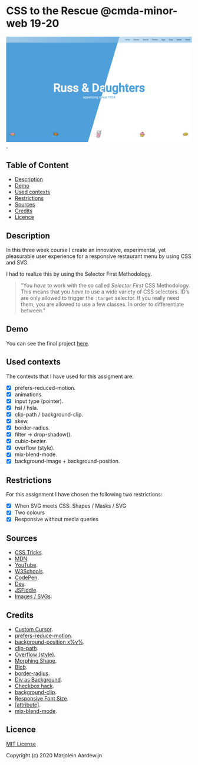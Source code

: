 # CSS to the Rescue @cmda-minor-web 19-20

![Project](https://github.com/MarjoleinAardewijn/css-to-the-rescue-1920/blob/master/images/CSS-to-the-Rescue-Project.png "CSS to the Rescue project").

## Table of Content
- [Description](#Description)
- [Demo](#Demo)
- [Used contexts](#Used-contexts)
- [Restrictions](#Restrictions)
- [Sources](#Sources)
- [Credits](#Credits)
- [Licence](#Licence)

## Description

In this three week course I create an innovative, experimental, yet pleasurable user experience for a responsive restaurant menu by using CSS and SVG. 

I had to realize this by using the Selector First Methodology.

> "You _have_ to work with the so called *Selector First* CSS Methodology. This means that you _have to_ use a wide variety of   CSS selectors. ID’s are only allowed to trigger the `:target` selector. If you really need them, you are allowed to use a     few classes. In order to differentiate between."

## Demo

You can see the final project [here](https://marjoleinaardewijn.github.io/css-to-the-rescue-1920/).

## Used contexts

The contexts that I have used for this assigment are:

- [x] prefers-reduced-motion.
- [x] animations.
- [x] input type (pointer).
- [x] hsl / hsla.
- [x] clip-path / background-clip.
- [x] skew.
- [x] border-radius.
- [x] filter -> drop-shadow().
- [x] cubic-bezier.
- [x] overflow (style).
- [x] mix-blend-mode.
- [x] background-image + background-position.

## Restrictions

For this assignment I have chosen the following two restrictions:

- [x] When SVG meets CSS: Shapes / Masks / SVG
- [x] Two colours
- [x] Responsive without media queries

## Sources

- [CSS Tricks](https://css-tricks.com/).
- [MDN](ttps://developer.mozilla.org/).
- [YouTube](http://www.youtube.com/).
- [W3Schools](https://www.w3schools.com/).
- [CodePen](https://codepen.io/).
- [Dev](https://dev.to/).
- [JSFiddle](http://jsfiddle.net/).
- [Images / SVGs](https://www.freepik.com/).

## Credits

- [Custom Cursor](https://www.youtube.com/watch?v=nMgB-GQzEdQ).
- [prefers-reduce-motion](https://developer.mozilla.org/en-US/docs/Web/CSS/@media/prefers-reduced-motion).
- [background-position x%y%](https://www.w3schools.com/cssref/pr_background-position.asp).
- [clip-path](https://www.youtube.com/watch?v=YjnuuqVdadI).
- [Overflow (style)](https://www.w3schools.com/howto/tryit.asp?filename=tryhow_css_hide_scrollbar_keep_func).
- [Morphing Shape](https://codepen.io/hamza31/pen/rNaOrab).
- [Blob](https://codepen.io/Ninaiskel/pen/MWWgMwL).
- [border-radius](https://dev.to/equinusocio/making-a-css-blob-37nb).
- [Div as Background](http://jsfiddle.net/1fevoyze/).
- [Checkbox hack](https://css-tricks.com/the-checkbox-hack/).
- [background-clip](https://www.youtube.com/watch?v=9Kr3T4Ndl-o).
- [Responsive Font Size](https://css-tricks.com/books/fundamental-css-tactics/scale-typography-screen-size/).
- [[attribute]](https://css-tricks.com/almanac/selectors/a/attribute/).
- [mix-blend-mode](https://css-tricks.com/almanac/properties/m/mix-blend-mode/).

## Licence

[MIT License](https://github.com/MarjoleinAardewijn/css-to-the-rescue-1920/blob/master/LICENSE.txt)

Copyright (c) 2020 Marjolein Aardewijn

